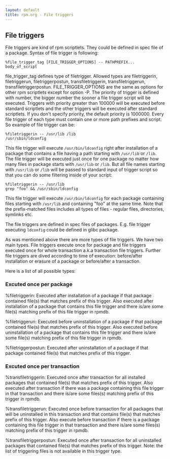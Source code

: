 ```yaml
---
layout: default
title: rpm.org - File triggers
---
```


## File triggers

File triggers are kind of rpm scriptlets. They could be defined in spec file of a package. Syntax of file trigger is following:

```
%file_trigger_tag [FILE_TRIGGER_OPTIONS] -- PATHPREFIX...
body_of_script
```

file_trigger_tag defines type of filetrigger. Allowed types are filetriggerin, filetriggerun, filetriggerpostun, transfiletriggerin, transfiletriggerun, transfiletriggerpostun. FILE_TRIGGER_OPTIONS are the same as options for other rpm scriptlets except for option -P. The priority of trigger is defined with number, the bigger number the sooner a file trigger script will be executed. Triggers with priority greater than 100000 will be executed before standard scriptlets and the other triggers will be executed after standard scriptlets. If you don't specify priority, the default priority is 1000000. Every file trigger of each type must contain one or more path prefixes and script. So example of file trigger can be:

```
%filetriggerin -- /usr/lib /lib
/usr/sbin/ldconfig
```

This file trigger will execute `/usr/bin/ldconfig` right after installation of a package that contains a file having a path starting with `/usr/lib` or `/lib`. The file trigger will be executed just once for one package no matter how many files in package starts with `/usr/lib` or `/lib`. But all file names starting with `/usr/lib` or `/lib` will be passed to standard input of trigger script so that you can do some filtering inside of your script:

```
%filetriggerin -- /usr/lib
grep "foo" && /usr/sbin/ldconfig
```

This file trigger will execute `/usr/bin/ldconfig` for each package containing files starting with `/usr/lib` and containing "foo" at the same time. Note that
the prefix-matched files includes all types of files - regular files,
directories, symlinks etc.

The file triggers are defined in spec files of packages. E.g. file trigger executing `ldconfig` could be defined in glibc package.

As was mentioned above there are more types of file triggers. We have two main types. File triggers execute once for package and file triggers executed once for whole transaction a.k.a transaction file triggers. Further file triggers are dived according to time of execution: before/after installation or erasure of a package or before/after a transaction.

Here is a list of all possible types:


### Excuted once per package ###

   %filetriggerin: Executed after installation of a package if that package contained file(s) that matches prefix of this trigger. Also executed after installation of a package that contains this file trigger and there is/are some file(s) matching prefix of this file trigger in rpmdb. 

   %filetriggerun: Executed before uninstallation of a package if that package contained file(s) that matches prefix of this trigger. Also executed before uninstallation of a package that contains this file trigger and there is/are some file(s) matching prefix of this file trigger in rpmdb.

   %filetriggerpostun: Executed after uninstallation of a package if that package contained file(s) that matches prefix of this trigger. 


### Excuted once per transaction

   %transfiletriggerin: Executed once after transaction for all installed packages that contained file(s) that matches prefix of this trigger. Also executed after transaction if there was a package containing this file trigger in that transaction and there is/are some files(s) matching prefix of this trigger in rpmdb.

   %transfiletriggerun: Executed once before transaction for all packages that will be uninstalled in this transaction and that contains file(s) that matches prefix of this trigger. Also execute before transaction if there is a package containing this file trigger in that transaction and there is/are some files(s) matching prefix of this trigger in rpmdb.

   %transfiletriggerpostun: Executed once after transaction for all uninstalled packages that contained file(s) that matches prefix of this trigger. Note: the list of triggering files is not available in this trigger type.


